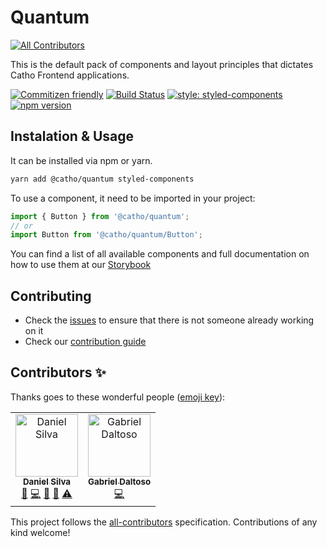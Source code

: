 # Quantum
[![All Contributors](https://img.shields.io/badge/all_contributors-2-orange.svg?style=flat-square)](#contributors)

This is the default pack of components and layout principles that dictates Catho Frontend applications.

[![Commitizen friendly](https://img.shields.io/badge/commitizen-friendly-brightgreen.svg)](http://commitizen.github.io/cz-cli/)
[![Build Status](https://travis-ci.org/catho/quantum.svg?branch=master)](https://travis-ci.org/catho/quantum)
[![style: styled-components](https://img.shields.io/badge/style-%F0%9F%92%85%20styled--components-orange.svg?colorB=daa357&colorA=db748e)](https://github.com/styled-components/styled-components)
[![npm version](https://badge.fury.io/js/%40catho%2Fquantum.svg)](https://badge.fury.io/js/%40catho%2Fquantum)

## Instalation & Usage

It can be installed via npm or yarn.

```sh
yarn add @catho/quantum styled-components
```

To use a component, it need to be imported in your project:

```js
import { Button } from '@catho/quantum';
// or
import Button from '@catho/quantum/Button';
```

You can find a list of all available components and full documentation on how to use them at our [Storybook](https://catho.github.io/quantum/)

## Contributing

- Check the [issues](https://github.com/catho/quantum/issues) to ensure that there is not someone already working on it
- Check our [contribution guide](https://github.com/catho/quantum/blob/master/CONTRIBUTING.MD)

## Contributors ✨

Thanks goes to these wonderful people ([emoji key](https://allcontributors.org/docs/en/emoji-key)):

<!-- ALL-CONTRIBUTORS-LIST:START - Do not remove or modify this section -->
<!-- prettier-ignore-start -->
<!-- markdownlint-disable -->
<table>
  <tr>
    <td align="center"><a href="https://github.com/ddsilva"><img src="https://avatars1.githubusercontent.com/u/755101?v=4" width="100px;" alt="Daniel Silva"/><br /><sub><b>Daniel Silva</b></sub></a><br /><a href="https://github.com/catho/quantum/commits?author=ddsilva" title="Documentation">📖</a> <a href="https://github.com/catho/quantum/commits?author=ddsilva" title="Code">💻</a> <a href="#ideas-ddsilva" title="Ideas, Planning, & Feedback">🤔</a> <a href="#review-ddsilva" title="Reviewed Pull Requests">👀</a> <a href="https://github.com/catho/quantum/commits?author=ddsilva" title="Tests">⚠️</a></td>
    <td align="center"><a href="https://twitter.com/ggdaltoso"><img src="https://avatars0.githubusercontent.com/u/6536985?v=4" width="100px;" alt="Gabriel Daltoso"/><br /><sub><b>Gabriel Daltoso</b></sub></a><br /><a href="https://github.com/catho/quantum/commits?author=ggdaltoso" title="Code">💻</a></td>
  </tr>
</table>

<!-- markdownlint-enable -->
<!-- prettier-ignore-end -->
<!-- ALL-CONTRIBUTORS-LIST:END -->

This project follows the [all-contributors](https://github.com/all-contributors/all-contributors) specification. Contributions of any kind welcome!